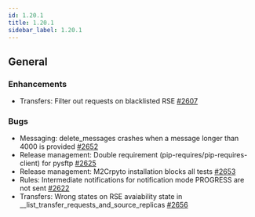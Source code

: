 ```yaml
---
id: 1.20.1
title: 1.20.1
sidebar_label: 1.20.1
---
```


## General

### Enhancements

-   Transfers: Filter out requests on blacklisted RSE
    [\#2607](https://github.com/rucio/rucio/issues/2607)

### Bugs

-   Messaging: delete_messages crashes when a message longer than 4000
    is provided [\#2652](https://github.com/rucio/rucio/issues/2652)
-   Release management: Double requirement
    (pip-requires/pip-requires-client) for pysftp
    [\#2625](https://github.com/rucio/rucio/issues/2625)
-   Release management: M2Crpyto installation blocks all tests
    [\#2653](https://github.com/rucio/rucio/issues/2653)
-   Rules: Intermediate notifications for notification mode PROGRESS are
    not sent [\#2622](https://github.com/rucio/rucio/issues/2622)
-   Transfers: Wrong states on RSE avaiability state in
    \_\_list_transfer_requests_and_source_replicas
    [\#2656](https://github.com/rucio/rucio/issues/2656)
